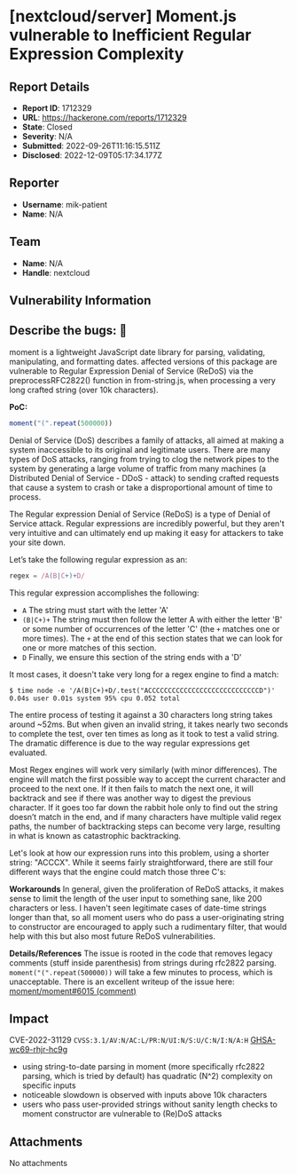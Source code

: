 # [nextcloud/server] Moment.js vulnerable to Inefficient Regular Expression Complexity

## Report Details
- **Report ID**: 1712329
- **URL**: https://hackerone.com/reports/1712329
- **State**: Closed
- **Severity**: N/A
- **Submitted**: 2022-09-26T11:16:15.511Z
- **Disclosed**: 2022-12-09T05:17:34.177Z

## Reporter
- **Username**: mik-patient
- **Name**: N/A

## Team
- **Name**: N/A
- **Handle**: nextcloud

## Vulnerability Information
## Describe the bugs: 🐛
moment is a lightweight JavaScript date library for parsing, validating, manipulating, and formatting dates. affected versions of this package are vulnerable to Regular Expression Denial of Service (ReDoS) via the preprocessRFC2822() function in from-string.js, when processing a very long crafted string (over 10k characters).

**PoC:**
```javascript
moment("(".repeat(500000))
```
Denial of Service (DoS) describes a family of attacks, all aimed at making a system inaccessible to its original and legitimate users. There are many types of DoS attacks, ranging from trying to clog the network pipes to the system by generating a large volume of traffic from many machines (a Distributed Denial of Service - DDoS - attack) to sending crafted requests that cause a system to crash or take a disproportional amount of time to process.

The Regular expression Denial of Service (ReDoS) is a type of Denial of Service attack. Regular expressions are incredibly powerful, but they aren't very intuitive and can ultimately end up making it easy for attackers to take your site down.

Let’s take the following regular expression as an:
```javascript
regex = /A(B|C+)+D/
```
This regular expression accomplishes the following:
  * `A` The string must start with the letter 'A'
  *  `(B|C+)+` The string must then follow the letter A with either the letter 'B' or some number of occurrences of the letter 'C' (the `+` matches one or more times). The `+` at the end of this section states that we can look for one or more matches of this section.
  * `D` Finally, we ensure this section of the string ends with a 'D'

It most cases, it doesn't take very long for a regex engine to find a match:
```javscript
$ time node -e '/A(B|C+)+D/.test("ACCCCCCCCCCCCCCCCCCCCCCCCCCCCD")' 0.04s user 0.01s system 95% cpu 0.052 total
```
The entire process of testing it against a 30 characters long string takes around ~52ms. But when given an invalid string, it takes nearly two seconds to complete the test, over ten times as long as it took to test a valid string. The dramatic difference is due to the way regular expressions get evaluated.

Most Regex engines will work very similarly (with minor differences). The engine will match the first possible way to accept the current character and proceed to the next one. If it then fails to match the next one, it will backtrack and see if there was another way to digest the previous character. If it goes too far down the rabbit hole only to find out the string doesn’t match in the end, and if many characters have multiple valid regex paths, the number of backtracking steps can become very large, resulting in what is known as catastrophic backtracking.

Let's look at how our expression runs into this problem, using a shorter string: "ACCCX". While it seems fairly straightforward, there are still four different ways that the engine could match those three C's:


**Workarounds**
In general, given the proliferation of ReDoS attacks, it makes sense to limit the length of the user input to something sane, like 200 characters or less. I haven't seen legitimate cases of date-time strings longer than that, so all moment users who do pass a user-originating string to constructor are encouraged to apply such a rudimentary filter, that would help with this but also most future ReDoS vulnerabilities.

**Details/References**
The issue is rooted in the code that removes legacy comments (stuff inside parenthesis) from strings during rfc2822 parsing. `moment("(".repeat(500000))` will take a few minutes to process, which is unacceptable. There is an excellent writeup of the issue here: [moment/moment#6015 (comment)](https://github.com/moment/moment/pull/6015#issuecomment-1152961973)

## Impact

CVE-2022-31129
`CVSS:3.1/AV:N/AC:L/PR:N/UI:N/S:U/C:N/I:N/A:H`
[GHSA-wc69-rhjr-hc9g](https://github.com/moment/moment/security/advisories/GHSA-wc69-rhjr-hc9g)

  * using string-to-date parsing in moment (more specifically rfc2822 parsing, which is tried by default) has quadratic (N^2) complexity on specific inputs
  * noticeable slowdown is observed with inputs above 10k characters
  * users who pass user-provided strings without sanity length checks to moment constructor are vulnerable to (Re)DoS attacks

## Attachments
No attachments
